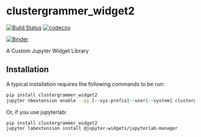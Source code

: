 
# clustergrammer_widget2

[![Build Status](https://travis-ci.org/ismms-himc/clustergrammer_widget2.svg?branch=master)](https://travis-ci.org/ismms-himc/clustergrammer_widget2)
[![codecov](https://codecov.io/gh/ismms-himc/clustergrammer_widget2/branch/master/graph/badge.svg)](https://codecov.io/gh/ismms-himc/clustergrammer_widget2)

[![Binder](https://mybinder.org/badge.svg)](https://mybinder.org/v2/gh/ismms-himc/clustergrammer_widget2/master?filepath=examples%2Fintroduction.ipynb)


A Custom Jupyter Widget Library

## Installation

A typical installation requires the following commands to be run:

```bash
pip install clustergrammer_widget2
jupyter nbextension enable --py [--sys-prefix|--user|--system] clustergrammer_widget2
```

Or, if you use jupyterlab:

```bash
pip install clustergrammer_widget2
jupyter labextension install @jupyter-widgets/jupyterlab-manager
```
